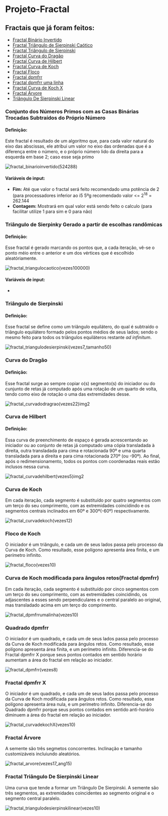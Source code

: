 # Projeto-Fractal

## Fractais que já foram feitos:

<ul>
  <li><a href="#binario">Fractal Binário Invertido</a></li>
  <li><a href="#caotico">Fractal Triângulo de Sierpinski Caótico</a></li>
  <li><a href="#sierpinski">Fractal Triângulo de Sierpinski</a></li>
  <li><a href="#dragao">Fractal Curva do Dragão</a></li>
  <li><a href="#hilbert">Fractal Curva de Hilbert</a></li>
  <li><a href="#koch">Fractal Curva de Koch</a></li>
  <li><a href="#floco">Fractal Floco</a></li>
  <li><a href="#dpmfrr">Fractal dpmfrr</a></li>
  <li><a href="#dpmfrrumalinha">Fractal dpmfrr uma linha</a></li>
  <li><a href="#kochx">Fractal Curva de Koch X</a></li>
  <li><a href="#arvore">Fractal Árvore</a></li>
  <li><a href="#sierpinskilinear">Triângulo De Sierpinski Linear</a></li>
</ul>

### Conjunto dos Números Primos com as Casas Binárias Trocadas Subtraídos do Próprio Número <a name="binario"></a>

#### Definição:

Este fractal é resultado de um algoritmo que, para cada valor natural do eixo das abscissas, ele atribui um valor no eixo das ordenadas que é a diferença entre o número, e o próprio número lido da direita para a esquerda em base 2; caso esse seja primo

![fractal_binarioinvertido(524288)](https://user-images.githubusercontent.com/49809730/78200187-3bf9ce00-7464-11ea-8946-0e8f2affc6a5.png)

#### Variáveis de input:

<ul>
  <li><b>Fim:</b> Até que valor o fractal será feito recomendado uma potência de 2 (para processadores inferior ao i5 5ºg recomendado valor <= 2<sup>18</sup> = 262.144</li>
  <li><b>Contagem:</b> Mostrará em qual valor está sendo feito o calculo (para facilitar utilize 1 para sim e 0 para não)</li>
</ul>

### Triângulo de Sierpinky Gerado a partir de escolhas randômicas <a name="caotico"></a>

#### Definição:

Esse fractal é gerado marcando os pontos que, a cada iteração, vê-se o ponto méio entre o anterior e um dos vértices que é escolhido aleatóriamente.

![fractal_triangulocaotico(vezes100000)](https://user-images.githubusercontent.com/49809730/78200212-4e740780-7464-11ea-96f0-650bd785fb83.png)

#### Variáveis de input:

<ul>
  <li></li>
</ul>

### Triângulo de Sierpinski <a name="sierpinski"></a>

#### Definição:

Esse fractal se define como um triângulo equilátero, do qual é subtraído o triãngulo equilátero formado pelos pontos médios de seus lados; sendo o mesmo feito para todos os triângulos equiláteros restante *ad infinitum*.

![fractal_triangulodesierpinski(vezes7_tamanho50)](https://user-images.githubusercontent.com/49809730/78200487-32249a80-7465-11ea-80c9-76cc8b38697b.png)

### Curva do Dragão <a name="dragao"></a>

#### Definição:

Esse fractal surge ao sempre copiar o(s) segmento(s) do iniciador ou do cunjunto de retas já computado após uma rotação de um quarto de volta, tendo como eixo de rotação o uma das extremidades desse.

![fractal_curvadodragrao(vezes22)img2](https://user-images.githubusercontent.com/49809730/78201211-6b5e0a00-7467-11ea-9eca-1503248ee06c.png)

### Curva de Hilbert <a name="hilbert"></a>

#### Definição:

Essa curva de preenchimento de espaço é gerada acrescentando ao iniciador ou ao conjunto de retas já computado uma cópia transladada à direita, outra transladada para cima e rotacionada 90º e uma quarta transladada para a direita e para cima rotacionada 270º (ou -90º).
Ao final, após o redimensionamento, todos os pontos com coordenadas reais estão inclusos nessa curva.

![fractal_curvadehilbert(vezes5)img2](https://user-images.githubusercontent.com/49809730/78201280-9e080280-7467-11ea-96b2-02cf0ee30c23.png)

### Curva de Koch <a name="koch"></a>

Em cada iteração, cada segmento é substituído por quatro segmentos com um terço do seu comprimento, com as extremidades coincidindo e os segmentos centrais inclinados em 60º e 300º(-60º) respectivamente.

![fractal_curvadekoch(vezes12)](https://user-images.githubusercontent.com/49809730/78201478-0ce55b80-7468-11ea-97e0-346aadb54cd8.png)

### Floco de Koch <a name="floco"></a>

O iniciador é um triângulo, e cada um de seus lados passa pelo processo da Curva de Koch. Como resultado, esse polígono apresenta área finita, e um perímetro infinito.

![fractal_floco(vezes10)](https://user-images.githubusercontent.com/49809730/78201597-5cc42280-7468-11ea-9a22-0e9cc0c097b2.png)

### Curva de Koch modificada para ângulos retos(Fractal dpmfrr) <a name="dpmfrrumalinha"></a>

Em cada iteração, cada segmento é substituído por cinco segmentos com um terço do seu comprimento, com as extremidades coincidindo, os adjascentes a esses sendo perpendiculares e o central paralelo ao original, mas transladado acima em um terço do comprimento.

![fractal_dpmfrrumalinha(vezes10)](https://user-images.githubusercontent.com/49809730/78200579-7f087100-7465-11ea-82d1-81c0467c9e6d.png)

### Quadrado dpmfrr <a name="dpmfrr"></a>

O iniciador é um quadrado, e cada um de seus lados passa pelo processo da Curva de Koch modificada para ângulos retos. Como resultado, esse polígono apresenta área finita, e um perímetro infinito. Diferencia-se do Fractal dpmfrr X porque seus pontos contados em sentido horário aumentam a área do fractal em relação ao iniciador.

![fractal_dpmfrr(vezes8)](https://user-images.githubusercontent.com/49809730/78200561-757f0900-7465-11ea-9e4c-e91942250bcf.png)

### Fractal dpmfrr X <a name="kochx"></a>

O iniciador é um quadrado, e cada um de seus lados passa pelo processo da Curva de Koch modificada para ângulos retos. Como resultado, esse polígono apresenta área nula, e um perímetro infinito. Diferencia-se do Quadrado dpmfrr porque seus pontos contados em sentido anti-horário diminuem a área do fractal em relação ao iniciador.

![fractal_curvadekochX(vezes10)](https://user-images.githubusercontent.com/49809730/78200601-8c256000-7465-11ea-9e1e-9946bdc33421.png)

### Fractal Árvore <a name="arvore"></a>

A semente são três segmetos concorrentes. Inclinação e tamanho customizáveis incluiundo aleatórios.

![fractal_arvore(vezes17_ang15)](https://user-images.githubusercontent.com/49809730/78199712-db1dc600-7462-11ea-9251-1fab9133d297.png)

### Fractal Triângulo De Sierpinski Linear <a name="sierpinskilinear"></a>

Uma curva que tende a formar um Triângulo De Sierpinski. A semente são três segmentos, as extremidades coincidentes ao segmento original e o segmento central paralelo.

![fractal_triangulodesierpinskilinear(vezes10)](https://user-images.githubusercontent.com/49809730/78200625-a52e1100-7465-11ea-99f9-b0780185791f.png)
